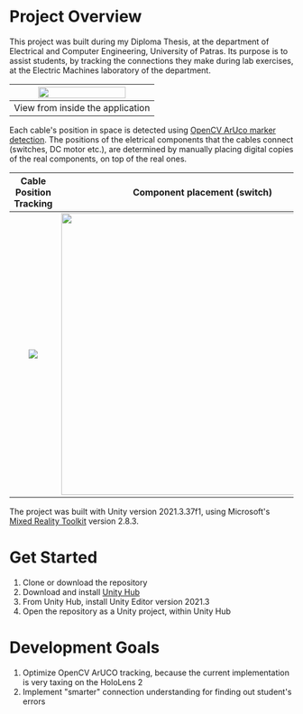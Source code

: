 # Project Overview
This project was built during my Diploma Thesis, at the department of Electrical and Computer Engineering, University of Patras.
Its purpose is to assist students, by tracking the connections they make during lab exercises, at the Electric Machines laboratory of the department.

<p align="center">
  
| <img src="https://github.com/user-attachments/assets/1d2987dc-b66d-4938-8f46-685ce53abfdc" width="80%"> |
| :---: |
| View from inside the application|
</p>


Each cable's position in space is detected using [OpenCV ArUco marker detection](https://docs.opencv.org/4.x/d5/dae/tutorial_aruco_detection.html). 
The positions of the eletrical components that the cables connect (switches, DC motor etc.), are determined by manually placing digital copies of the real components, on top of the real ones.

Cable Position Tracking          | Component placement (switch)
:-------------------------:|:-------------------------:
<img src = "https://github.com/user-attachments/assets/3b32875b-4e01-4114-874e-8ce9c58837f5">  |  <img width = "500px" src = "https://github.com/user-attachments/assets/4d929372-60a7-4d38-92fe-228d59c984ee">

The project was built with Unity version 2021.3.37f1, using Microsoft's [Mixed Reality Toolkit](https://github.com/microsoft/MixedRealityToolkit-Unity) version 2.8.3.

# Get Started

1. Clone or download the repository
2. Download and install [Unity Hub]([url](https://unity.com/download))
3. From Unity Hub, install Unity Editor version 2021.3
4. Open the repository as a Unity project, within Unity Hub

# Development Goals

1. Optimize OpenCV ArUCO tracking, because the current implementation is very taxing on the HoloLens 2
2. Implement "smarter" connection understanding for finding out student's errors

